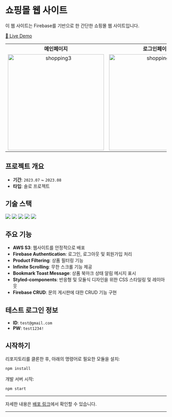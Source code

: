 # 쇼핑몰 웹 사이트

이 웹 사이트는 Firebase를 기반으로 한 간단한 쇼핑몰 웹 사이트입니다.

[🚀 Live Demo](https://fe-sprint-coz-shopping-git-main-27lias-projects.vercel.app/)

<table>
  <tr>
    <td align="center"><b>메인페이지</b></td>
    <td align="center"><b>로그인페이지</b></td>
    <td align="center"><b>문의페이지</b></td>
  </tr>
  <tr>
    <td align="center">
      <img src="https://github.com/27Lia/27Lia/assets/117743861/da9594b0-25b3-47b3-9ab3-0281fc05860f" alt="shopping3" width="300px"/>
    </td>
    <td align="center">
      <img src="https://github.com/27Lia/27Lia/assets/117743861/0bced078-b593-48e6-a3c9-a9e454592a37" alt="shopping2" width="300px"/>
    </td>
    <td align="center">
      <img src="https://github.com/27Lia/27Lia/assets/117743861/d4fc3719-f961-4b82-902d-5d37073d5f9b" alt="shopping" width="300px"/>
    </td>
  </tr>
</table>

## 프로젝트 개요

- **기간**: `2023.07` ~ `2023.08`
- **타입**: 솔로 프로젝트

## 기술 스택

<img src="https://img.shields.io/badge/React-61DAFB?style=for-the-badge&logo=React&logoColor=white"/> <img src="https://img.shields.io/badge/Styled_Components-DB7093?style=for-the-badge&logo=styled-components&logoColor=white"/> <img src="https://img.shields.io/badge/Firebase-FFCA28?style=for-the-badge&logo=Firebase&logoColor=white"/> <img src="https://img.shields.io/badge/Redux-764ABC?style=for-the-badge&logo=Redux&logoColor=white"/> <img src="https://img.shields.io/badge/AWS-232F3E?style=for-the-badge&logo=Amazon-AWS&logoColor=white"/>

## 주요 기능

- **AWS S3**: 웹사이트를 안정적으로 배포
- **Firebase Authentication**: 로그인, 로그아웃 및 회원가입 처리
- **Product Filtering**: 상품 필터링 기능
- **Infinite Scrolling**: 무한 스크롤 기능 제공
- **Bookmark Toast Message**: 상품 북마크 상태 알림 메시지 표시
- **Styled-components**: 반응형 및 모듈식 디자인을 위한 CSS 스타일링 및 레이아웃
- **Firebase CRUD**: 문의 게시판에 대한 CRUD 기능 구현

## 테스트 로그인 정보

- **ID**: `test@gmail.com`
- **PW**: `test1234!`

## 시작하기

리포지토리를 클론한 후, 아래의 명령어로 필요한 모듈을 설치:

```bash
npm install
```

개발 서버 시작:

```bash
npm start
```

---

자세한 내용은 [배포 링크](https://fe-sprint-coz-shopping-eta.vercel.app/)에서 확인할 수 있습니다.

---
